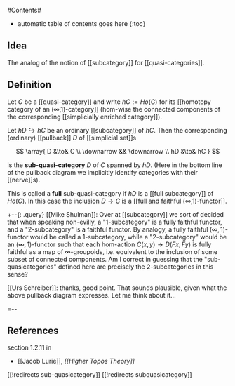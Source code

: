
#Contents#
* automatic table of contents goes here
{:toc}

## Idea


The analog of the notion of [[subcategory]] for [[quasi-categories]].

## Definition

Let $C$ be a [[quasi-category]] and write $hC := Ho(C)$ for its [[homotopy category of an (∞,1)-category]] (hom-wise the connected components of the corresponding [[simplicially enriched category]]).

Let $hD \hookrightarrow hC$ be an ordinary [[subcategory]] of $hC$. Then the corresponding (ordinary) [[pullback]] $D$ of [[simplicial set]]s

$$
  \array{
    D &\to& C
    \\
    \downarrow && \downarrow
    \\
    hD &\to& hC
  }
$$

is the **sub-quasi-category** $D$ of $C$ spanned by $hD$. (Here in the bottom line of the pullback diagram we implicitly identify categories with their [[nerve]]s).

This is called a **full** sub-quasi-category if $hD$ is a [[full subcategory]] of $Ho(C)$. In this case the inclusion $D \to C$ is a [[full and faithful (∞,1)-functor]].

+--{: .query}
[[Mike Shulman]]: Over at [[subcategory]] we sort of decided that when speaking non-evilly, a "1-subcategory" is a fully faithful functor, and a "2-subcategory" is a faithful functor.  By analogy, a fully faithful $(\infty,1)$-functor would be called a 1-subcategory, while a "2-subcategory" would be an $(\infty,1)$-functor such that each hom-action $C(x,y)\to D(F x, F y)$ is fully faithful as a map of $\infty$-groupoids, i.e. equivalent to the inclusion of some subset of connected components.  Am I correct in guessing that the "sub-quasicategories" defined here are precisely the 2-subcategories in this sense?

[[Urs Schreiber]]: thanks, good point. That sounds plausible, given what the above pullback diagram expresses. Let me think about it...

=--


## References

section 1.2.11 in

* [[Jacob Lurie]], _[[Higher Topos Theory]]_

[[!redirects sub-quasicategory]]
[[!redirects subquasicategory]]